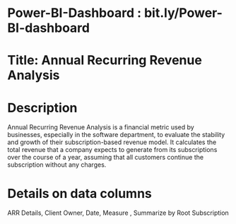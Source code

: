 # Power-BI-Dashboard : bit.ly/Power-BI-dashboard
# Title: Annual Recurring Revenue Analysis

# Description

Annual Recurring Revenue Analysis is a financial metric used by businesses, especially in the software department, to evaluate the stability and growth of their subscription-based revenue model. It calculates the total revenue that a company expects to generate from its subscriptions over the course of a year, assuming that all customers continue the subscription without any charges. 

# Details on data columns
ARR Details, Client Owner, Date, Measure , Summarize by Root Subscription
